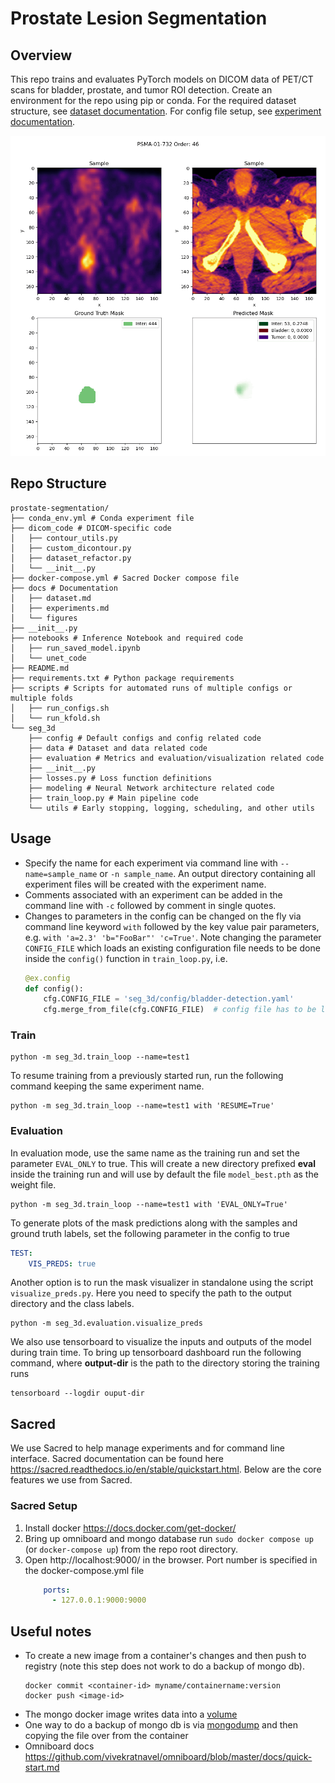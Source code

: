 # Prostate Lesion Segmentation

## Overview
This repo trains and evaluates PyTorch models on DICOM data of PET/CT scans for bladder, prostate, and tumor ROI 
detection. Create an environment for the repo using pip or conda. For the required dataset structure, 
see [dataset documentation](docs/dataset.md). For config file setup, see [experiment documentation](docs/experiments.md).
<p align="center">
<img width="512" height="512" src=docs/figures/pred_mask1.gif alt="Sample Results"/>
</p>

## Repo Structure
```
prostate-segmentation/
├── conda_env.yml # Conda experiment file
├── dicom_code # DICOM-specific code
│   ├── contour_utils.py
│   ├── custom_dicontour.py
│   ├── dataset_refactor.py
│   └── __init__.py
├── docker-compose.yml # Sacred Docker compose file
├── docs # Documentation
│   ├── dataset.md
│   ├── experiments.md
│   └── figures
├── __init__.py
├── notebooks # Inference Notebook and required code
│   ├── run_saved_model.ipynb
│   └── unet_code
├── README.md
├── requirements.txt # Python package requirements
├── scripts # Scripts for automated runs of multiple configs or multiple folds
│   ├── run_configs.sh
│   └── run_kfold.sh
└── seg_3d
    ├── config # Default configs and config related code
    ├── data # Dataset and data related code
    ├── evaluation # Metrics and evaluation/visualization related code
    ├── __init__.py
    ├── losses.py # Loss function definitions
    ├── modeling # Neural Network architecture related code
    ├── train_loop.py # Main pipeline code
    └── utils # Early stopping, logging, scheduling, and other utils
```

## Usage
- Specify the name for each experiment via command line with `--name=sample_name` or `-n sample_name`.
An output directory containing all experiment files will be created with the experiment name.
- Comments associated with an experiment can be added in the command line with `-c` followed by
comment in single quotes.
- Changes to parameters in the config can be changed on the fly via command line keyword `with` followed
by the key value pair parameters, e.g. `with 'a=2.3' 'b="FooBar"' 'c=True'`. Note changing the parameter `CONFIG_FILE`
which loads an existing configuration file needs to be done inside the `config()` function in `train_loop.py`, i.e.
    ```python
    @ex.config
    def config():
        cfg.CONFIG_FILE = 'seg_3d/config/bladder-detection.yaml'
        cfg.merge_from_file(cfg.CONFIG_FILE)  # config file has to be loaded here!
    ```

### Train
```shell
python -m seg_3d.train_loop --name=test1
```

To resume training from a previously started run, run the following command keeping the same experiment name.
```shell
python -m seg_3d.train_loop --name=test1 with 'RESUME=True'
```

### Evaluation
In evaluation mode, use the same name as the training run and set the parameter `EVAL_ONLY` to true.
This will create a new directory prefixed **eval** inside the training run and will use by default
the file `model_best.pth` as the weight file.
```shell
python -m seg_3d.train_loop --name=test1 with 'EVAL_ONLY=True'
```

To generate plots of the mask predictions along with the samples and ground truth labels, set the following
parameter in the config to true
```yaml
TEST:
    VIS_PREDS: true
```
Another option is to run the mask visualizer in standalone using the script `visualize_preds.py`.
Here you need to specify the path to the output directory and the class labels.
```shell
python -m seg_3d.evaluation.visualize_preds
```

We also use tensorboard to visualize the inputs and outputs of the model during train time. To bring up tensorboard
dashboard run the following command, where **output-dir** is the path to the directory storing the training runs
```shell
tensorboard --logdir ouput-dir
```

## Sacred
We use Sacred to help manage experiments and for command line interface. Sacred documentation can be found
here https://sacred.readthedocs.io/en/stable/quickstart.html. Below are the core features we use from Sacred.

### Sacred Setup
1. Install docker https://docs.docker.com/get-docker/
2. Bring up omniboard and mongo database run `sudo docker compose up` (or `docker-compose up`) from the repo root directory.
3. Open http://localhost:9000/ in the browser. Port number is specified in the docker-compose.yml file
    ```yaml
        ports:
          - 127.0.0.1:9000:9000
    ```

## Useful notes
- To create a new image from a container's changes and then push to registry (note this step does not work
to do a backup of mongo db).
    ```shell
    docker commit <container-id> myname/containername:version
    docker push <image-id>
    ```
- The mongo docker image writes data into a [volume](https://docs.docker.com/storage/volumes/)
- One way to do a backup of mongo db is via [mongodump](https://www.mongodb.com/docs/database-tools/mongodump/)
and then copying the file over from the container
- Omniboard docs https://github.com/vivekratnavel/omniboard/blob/master/docs/quick-start.md 
